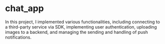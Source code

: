 # chat_app
In this project, I implemented various functionalities, including connecting to a third-party service via SDK, implementing user authentication, uploading images to a backend, and managing the sending and handling of push notifications.
